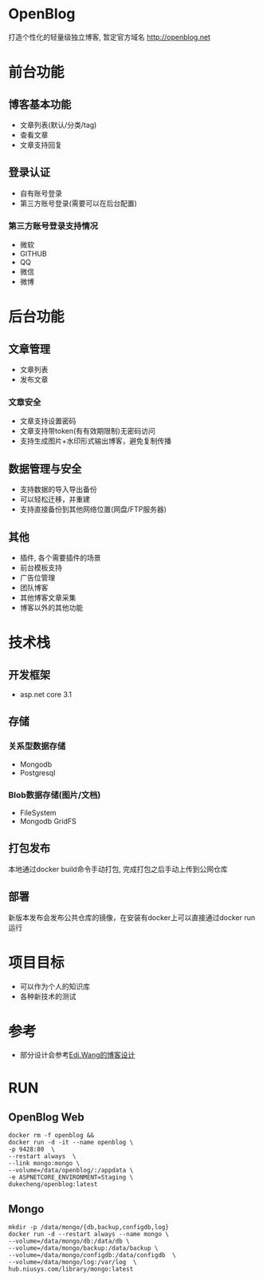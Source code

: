 # OpenBlog
打造个性化的轻量级独立博客, 暂定官方域名 http://openblog.net

# 前台功能
## 博客基本功能
* 文章列表(默认/分类/tag)
* 查看文章
* 文章支持回复
## 登录认证
* 自有账号登录
* 第三方账号登录(需要可以在后台配置)
### 第三方账号登录支持情况
* 微软
* GITHUB
* QQ
* 微信
* 微博

# 后台功能
## 文章管理
* 文章列表
* 发布文章
### 文章安全
* 文章支持设置密码
* 文章支持带token(有有效期限制)无密码访问
* 支持生成图片+水印形式输出博客，避免复制传播
## 数据管理与安全
* 支持数据的导入导出备份
* 可以轻松迁移，并重建
* 支持直接备份到其他网络位置(网盘/FTP服务器)
## 其他
* 插件, 各个需要插件的场景
* 前台模板支持
* 广告位管理
* 团队博客
* 其他博客文章采集
* 博客以外的其他功能

# 技术栈

## 开发框架
* asp.net core 3.1

## 存储

### 关系型数据存储
* Mongodb
* Postgresql

### Blob数据存储(图片/文档)
* FileSystem
* Mongodb GridFS
## 打包发布
本地通过docker build命令手动打包, 完成打包之后手动上传到公网仓库
## 部署
新版本发布会发布公共仓库的镜像，在安装有docker上可以直接通过docker run运行

# 项目目标
* 可以作为个人的知识库
* 各种新技术的测试

# 参考
* 部分设计会参考[Edi.Wang的博客设计](https://github.com/EdiWang/Moonglade)

# RUN

## OpenBlog Web
```
docker rm -f openblog &&
docker run -d -it --name openblog \
-p 9428:80  \
--restart always  \
--link mongo:mongo \
--volume=/data/openblog/:/appdata \
-e ASPNETCORE_ENVIRONMENT=Staging \
dukecheng/openblog:latest
```

## Mongo
```
mkdir -p /data/mongo/{db,backup,configdb,log}
docker run -d --restart always --name mongo \
--volume=/data/mongo/db:/data/db \
--volume=/data/mongo/backup:/data/backup \
--volume=/data/mongo/configdb:/data/configdb  \
--volume=/data/mongo/log:/var/log  \
hub.niusys.com/library/mongo:latest
```